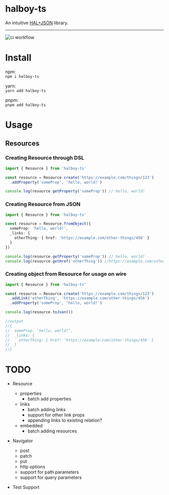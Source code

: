 # halboy-ts
An intuitive [HAL+JSON](https://datatracker.ietf.org/doc/html/draft-kelly-json-hal-11) library.

---
![ci workflow](https://github.com/JDurstberger/halboy-ts/actions/workflows/ci.yml/badge.svg)

# Install

npm:<br/> `npm i halboy-ts`

yarn:<br/> `yarn add halboy-ts`

pnpm:<br/> `pnpm add halboy-ts`

# Usage

## Resources

### Creating Resource through DSL

```ts
import { Resource } from 'halboy-ts'

const resource = Resource.create('https://example.com/things/123')
  .addProperty('someProp', 'hello, world!')

console.log(resource.getProperty('someProp')) // hello, world!
```

### Creating Resource from JSON
```ts
import { Resource } from 'halboy-ts'

const resource = Resource.fromObject({
  someProp: 'hello, world!',
  _links: {
    otherThing: { href: 'https://example.com/other-things/456' }
  }
})

console.log(resource.getProperty('someProp')) // hello, world!
console.log(resource.getHref('otherThing')) //https://example.com/other-things/456
```

### Creating object from Resource for usage on wire
```ts
import { Resource } from 'halboy-ts'

const resource = Resource.create('https://example.com/things/123')
  .addLink('otherThing', 'https://example.com/other-things/456')
  .addProperty('someProp', 'hello, world!')

console.log(resource.toJson())

//output
//{
//  someProp: 'hello, world!',
//  _links: {
//    otherThing: { href: 'https://example.com/other-things/456' }
//  }
//}
```

# TODO

- Resource
  - properties
    - batch add properties
  - links
    - batch adding links
    - support for other link props
    - appending links to existing relation?
  - embedded
    - batch adding resources

- Navigator

  - post
  - patch
  - put
  - http options
  - support for path parameters
  - support for query parameters

- Test Support
